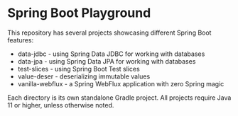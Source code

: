 # Spring Boot Playground

This repository has several projects showcasing different Spring Boot features:

* data-jdbc - using Spring Data JDBC for working with databases
* data-jpa - using Spring Data JPA for working with databases
* test-slices - using Spring Boot Test slices
* value-deser - deserializing immutable values
* vanilla-webflux - a Spring WebFlux application with zero Spring magic

Each directory is its own standalone Gradle project. All projects require Java 11 or higher, 
unless otherwise noted.
